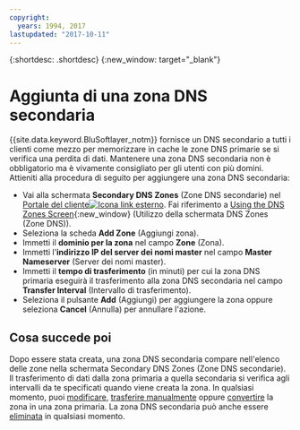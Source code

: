 ```yaml
---
copyright:
  years: 1994, 2017
lastupdated: "2017-10-11"
---
```


{:shortdesc: .shortdesc}
{:new_window: target="_blank"}

# Aggiunta di una zona DNS secondaria

{{site.data.keyword.BluSoftlayer_notm}} fornisce un DNS secondario a tutti i clienti come mezzo per memorizzare in cache le zone DNS primarie se si verifica una perdita di dati. Mantenere una zona DNS secondaria non è obbligatorio ma è vivamente consigliato per gli utenti con più domini. Attieniti alla procedura di seguito per aggiungere una zona DNS secondaria:

* Vai alla schermata **Secondary DNS Zones** (Zone DNS secondarie) nel [Portale del cliente![Icona link esterno](../../icons/launch-glyph.svg "Icona link esterno")](https://control.softlayer.com/). Fai riferimento a [Using the DNS Zones Screen](use-dns-zones-screen.html){:new_window} (Utilizzo della schermata DNS Zones (Zone DNS)).
* Seleziona la scheda **Add Zone** (Aggiungi zona).
* Immetti il **dominio per la zona** nel campo **Zone** (Zona).
* Immetti l'**indirizzo IP del server dei nomi master** nel campo **Master Nameserver** (Server dei nomi master).
* Immetti il **tempo di trasferimento** (in minuti) per cui la zona DNS primaria eseguirà il trasferimento alla zona DNS secondaria nel campo **Transfer Interval** (Intervallo di trasferimento).
* Seleziona il pulsante **Add** (Aggiungi) per aggiungere la zona oppure seleziona **Cancel** (Annulla) per annullare l'azione.

## Cosa succede poi

Dopo essere stata creata, una zona DNS secondaria compare nell'elenco delle zone nella schermata Secondary DNS Zones (Zone DNS secondarie). Il trasferimento di dati dalla zona primaria a quella secondaria si verifica agli intervalli da te specificati quando viene creata la zona. In qualsiasi momento, puoi [modificare](edit-secondary-dns-zone.html), [trasferire manualmente](make-manual-zone-transfer-secondary-dns.html) oppure [convertire](convert-secondary-dns-zone-primary-zone.html) la zona in una zona primaria. La zona DNS secondaria può anche essere [eliminata](delete-secondary-dns-zone.html) in qualsiasi momento.
